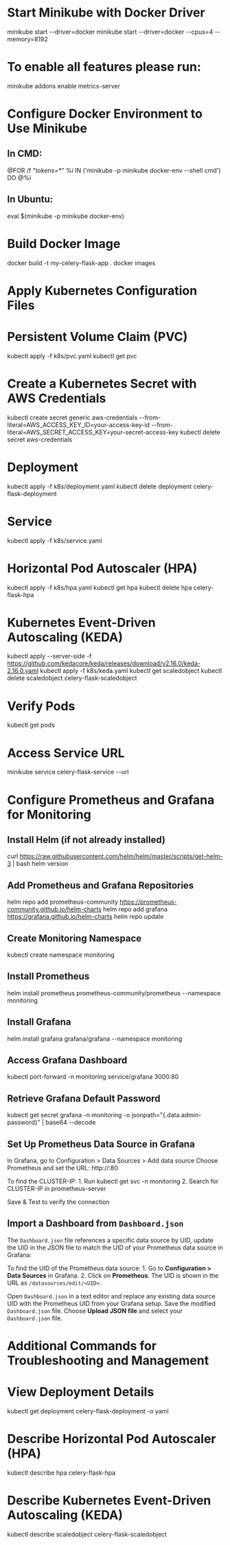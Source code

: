 # Start Minikube with Docker Driver
minikube start --driver=docker
minikube start --driver=docker --cpus=4 --memory=8192

# To enable all features please run:
minikube addons enable metrics-server

# Configure Docker Environment to Use Minikube
## In CMD:
@FOR /f "tokens=*" %i IN ('minikube -p minikube docker-env --shell cmd') DO @%i
## In Ubuntu:
eval $(minikube -p minikube docker-env)

# Build Docker Image
docker build -t my-celery-flask-app .
docker images

# Apply Kubernetes Configuration Files
# Persistent Volume Claim (PVC)
kubectl apply -f k8s/pvc.yaml
kubectl get pvc

# Create a Kubernetes Secret with AWS Credentials
kubectl create secret generic aws-credentials --from-literal=AWS_ACCESS_KEY_ID=your-access-key-id --from-literal=AWS_SECRET_ACCESS_KEY=your-secret-access-key
kubectl delete secret aws-credentials

# Deployment
kubectl apply -f k8s/deployment.yaml
kubectl delete deployment celery-flask-deployment

# Service
kubectl apply -f k8s/service.yaml

# Horizontal Pod Autoscaler (HPA)
kubectl apply -f k8s/hpa.yaml
kubectl get hpa
kubectl delete hpa celery-flask-hpa

# Kubernetes Event-Driven Autoscaling (KEDA)
kubectl apply --server-side -f https://github.com/kedacore/keda/releases/download/v2.16.0/keda-2.16.0.yaml
kubectl apply -f k8s/keda.yaml
kubectl get scaledobject
kubectl delete scaledobject celery-flask-scaledobject

# Verify Pods
kubectl get pods

# Access Service URL
minikube service celery-flask-service --url

# Configure Prometheus and Grafana for Monitoring
## Install Helm (if not already installed)
curl https://raw.githubusercontent.com/helm/helm/master/scripts/get-helm-3 | bash
helm version

## Add Prometheus and Grafana Repositories
helm repo add prometheus-community https://prometheus-community.github.io/helm-charts
helm repo add grafana https://grafana.github.io/helm-charts
helm repo update

## Create Monitoring Namespace
kubectl create namespace monitoring

## Install Prometheus
helm install prometheus prometheus-community/prometheus --namespace monitoring

## Install Grafana
helm install grafana grafana/grafana --namespace monitoring

## Access Grafana Dashboard
kubectl port-forward -n monitoring service/grafana 3000:80

## Retrieve Grafana Default Password
kubectl get secret grafana -n monitoring -o jsonpath="{.data.admin-password}" | base64 --decode

## Set Up Prometheus Data Source in Grafana
In Grafana, go to Configuration > Data Sources > Add data source
Choose Prometheus and set the URL: http://<CLUSTER-IP>:80 

To find the CLUSTER-IP:
    1. Run kubectl get svc -n monitoring
    2. Search for CLUSTER-IP in prometheus-server

Save & Test to verify the connection

## Import a Dashboard from `Dashboard.json`
The `Dashboard.json` file references a specific data source by UID, update the UID in the JSON file to match the UID of your Prometheus data source in Grafana:

To find the UID of the Prometheus data source:
    1. Go to **Configuration > Data Sources** in Grafana.
    2. Click on **Prometheus**. The UID is shown in the URL as `/datasources/edit/<UID>`.

Open `Dashboard.json` in a text editor and replace any existing data source UID with the Prometheus UID from your Grafana setup.
Save the modified `Dashboard.json` file.
Choose **Upload JSON file** and select your `Dashboard.json` file.

# Additional Commands for Troubleshooting and Management

# View Deployment Details
kubectl get deployment celery-flask-deployment -o yaml

# Describe Horizontal Pod Autoscaler (HPA)
kubectl describe hpa celery-flask-hpa

# Describe Kubernetes Event-Driven Autoscaling (KEDA)
kubectl describe scaledobject celery-flask-scaledobject
